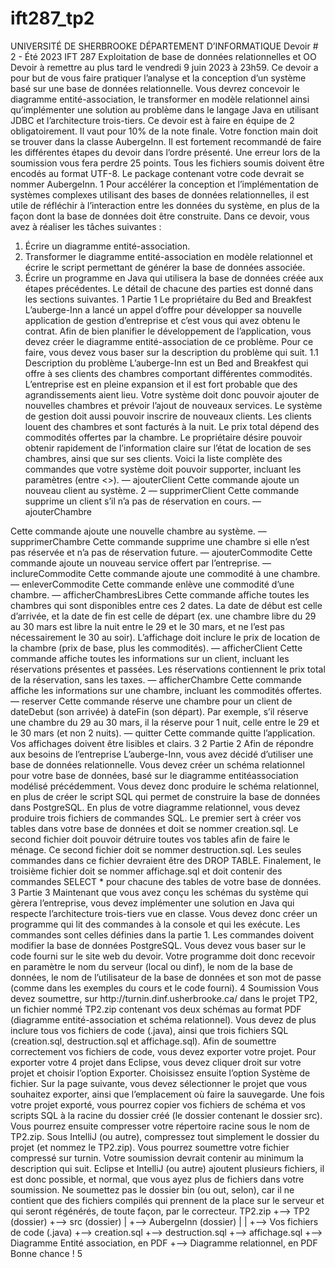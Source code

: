 # ift287_tp2
UNIVERSITÉ DE SHERBROOKE
DÉPARTEMENT D’INFORMATIQUE
Devoir # 2 - Été 2023
IFT 287
Exploitation de base de données relationnelles et OO
Devoir à remettre au plus tard le vendredi 9 juin 2023 à 23h59.
Ce devoir a pour but de vous faire pratiquer l’analyse et la conception d’un
système basé sur une base de données relationnelle. Vous devrez concevoir
le diagramme entité-association, le transformer en modèle relationnel ainsi
qu’implémenter une solution au problème dans le langage Java en utilisant
JDBC et l’architecture trois-tiers.
Ce devoir est à faire en équipe de 2 obligatoirement. Il vaut pour
10% de la note finale.
Votre fonction main doit se trouver dans la classe AubergeInn.
Il est fortement recommandé de faire les différentes étapes du devoir
dans l’ordre présenté.
Une erreur lors de la soumission vous fera perdre 25 points.
Tous les fichiers soumis doivent être encodés au format UTF-8.
Le package contenant votre code devrait se nommer AubergeInn.
1
Pour accélérer la conception et l’implémentation de systèmes complexes
utilisant des bases de données relationnelles, il est utile de réfléchir à l’interaction
entre les données du système, en plus de la façon dont la base de
données doit être construite. Dans ce devoir, vous avez à réaliser les tâches
suivantes :
1. Écrire un diagramme entité-association.
2. Transformer le diagramme entité-association en modèle relationnel et
écrire le script permettant de générer la base de données associée.
3. Écrire un programme en Java qui utilisera la base de données créée
aux étapes précédentes.
Le détail de chacune des parties est donné dans les sections suivantes.
1 Partie 1
Le propriétaire du Bed and Breakfest L’auberge-Inn a lancé un appel
d’offre pour développer sa nouvelle application de gestion d’entreprise et c’est
vous qui avez obtenu le contrat. Afin de bien planifier le développement de
l’application, vous devez créer le diagramme entité-association de ce problème.
Pour ce faire, vous devez vous baser sur la description du problème
qui suit.
1.1 Description du problème
L’auberge-Inn est un Bed and Breakfest qui offre à ses clients des
chambres comportant différentes commodités. L’entreprise est en pleine expansion
et il est fort probable que des agrandissements aient lieu. Votre
système doit donc pouvoir ajouter de nouvelles chambres et prévoir l’ajout
de nouveaux services. Le système de gestion doit aussi pouvoir inscrire de
nouveaux clients. Les clients louent des chambres et sont facturés à la nuit.
Le prix total dépend des commodités offertes par la chambre. Le propriétaire
désire pouvoir obtenir rapidement de l’information claire sur l’état de
location de ses chambres, ainsi que sur ses clients.
Voici la liste complète des commandes que votre système doit pouvoir
supporter, incluant les paramètres (entre <>).
— ajouterClient <idClient> <prenom> <nom> <age>
Cette commande ajoute un nouveau client au système.
2
— supprimerClient <idClient>
Cette commande supprime un client s’il n’a pas de réservation en
cours.
— ajouterChambre <idChambre> <nom de la chambre> <type de lit>
<prix de base>
Cette commande ajoute une nouvelle chambre au système.
— supprimerChambre <idChambre>
Cette commande supprime une chambre si elle n’est pas réservée et
n’a pas de réservation future.
— ajouterCommodite <idCommodite> <description> <surplus prix>
Cette commande ajoute un nouveau service offert par l’entreprise.
— inclureCommodite <idChambre> <idCommodite>
Cette commande ajoute une commodité à une chambre.
— enleverCommodite <idChambre> <idCommodite>
Cette commande enlève une commodité d’une chambre.
— afficherChambresLibres <dateDebut> <dateFin>
Cette commande affiche toutes les chambres qui sont disponibles entre
ces 2 dates. La date de début est celle d’arrivée, et la date de fin est
celle de départ (ex. une chambre libre du 29 au 30 mars est libre la
nuit entre le 29 et le 30 mars, et ne l’est pas nécessairement le 30 au
soir). L’affichage doit inclure le prix de location de la chambre (prix
de base, plus les commodités).
— afficherClient <idClient>
Cette commande affiche toutes les informations sur un client, incluant
les réservations présentes et passées. Les réservations contiennent le
prix total de la réservation, sans les taxes.
— afficherChambre <idChambre>
Cette commande affiche les informations sur une chambre, incluant
les commodités offertes.
— reserver <idClient> <idChambre> <dateDebut> <dateFin>
Cette commande réserve une chambre pour un client de dateDebut
(son arrivée) à dateFin (son départ). Par exemple, s’il réserve une
chambre du 29 au 30 mars, il la réserve pour 1 nuit, celle entre le 29
et le 30 mars (et non 2 nuits).
— quitter
Cette commande quitte l’application.
Vos affichages doivent être lisibles et clairs.
3
2 Partie 2
Afin de répondre aux besoins de l’entreprise L’auberge-Inn, vous avez
décidé d’utiliser une base de données relationnelle. Vous devez créer un
schéma relationnel pour votre base de données, basé sur le diagramme entitéassociation
modélisé précédemment. Vous devez donc produire le schéma relationnel,
en plus de créer le script SQL qui permet de construire la base
de données dans PostgreSQL. En plus de votre diagramme relationnel, vous
devez produire trois fichiers de commandes SQL. Le premier sert à créer vos
tables dans votre base de données et doit se nommer creation.sql. Le second
fichier doit pouvoir détruire toutes vos tables afin de faire le ménage.
Ce second fichier doit se nommer destruction.sql. Les seules commandes
dans ce fichier devraient être des DROP TABLE. Finalement, le troisième fichier
doit se nommer affichage.sql et doit contenir des commandes SELECT *
pour chacune des tables de votre base de données.
3 Partie 3
Maintenant que vous avez conçu les schémas du système qui gèrera l’entreprise,
vous devez implémenter une solution en Java qui respecte l’architecture
trois-tiers vue en classe. Vous devez donc créer un programme qui lit
des commandes à la console et qui les exécute. Les commandes sont celles
définies dans la partie 1. Les commandes doivent modifier la base de données
PostgreSQL. Vous devez vous baser sur le code fourni sur le site web du
devoir. Votre programme doit donc recevoir en paramètre le nom du serveur
(local ou dinf), le nom de la base de données, le nom de l’utilisateur de la
base de données et son mot de passe (comme dans les exemples du cours et
le code fourni).
4 Soumission
Vous devez soumettre, sur http://turnin.dinf.usherbrooke.ca/ dans
le projet TP2, un fichier nommé TP2.zip contenant vos deux schémas au format
PDF (diagramme entité-association et schéma relationnel). Vous devez
de plus inclure tous vos fichiers de code (.java), ainsi que trois fichiers SQL
(creation.sql, destruction.sql et affichage.sql). Afin de soumettre correctement
vos fichiers de code, vous devez exporter votre projet. Pour exporter votre
4
projet dans Eclipse, vous devez cliquer droit sur votre projet et choisir l’option
Exporter. Choisissez ensuite l’option Système de fichier. Sur la page
suivante, vous devez sélectionner le projet que vous souhaitez exporter, ainsi
que l’emplacement où faire la sauvegarde. Une fois votre projet exporté, vous
pourrez copier vos fichiers de schéma et vos scripts SQL à la racine du dossier
créé (le dossier contenant le dossier src). Vous pourrez ensuite compresser
votre répertoire racine sous le nom de TP2.zip. Sous IntelliJ (ou autre), compressez
tout simplement le dossier du projet (et nommez le TP2.zip). Vous
pourrez soumettre votre fichier compressé sur turnin.
Votre soumission devrait contenir au minimum la description qui suit.
Eclipse et IntelliJ (ou autre) ajoutent plusieurs fichiers, il est donc possible,
et normal, que vous ayez plus de fichiers dans votre soumission. Ne soumettez
pas le dossier bin (ou out, selon), car il ne contient que
des fichiers compilés qui prennent de la place sur le serveur et qui
seront régénérés, de toute façon, par le correcteur.
TP2.zip
+--> TP2 (dossier)
+--> src (dossier)
| +--> AubergeInn (dossier)
| | +--> Vos fichiers de code (.java)
+--> creation.sql
+--> destruction.sql
+--> affichage.sql
+--> Diagramme Entité association, en PDF
+--> Diagramme relationnel, en PDF
Bonne chance !
5
